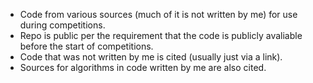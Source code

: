 * Code from various sources (much of it is not written by me) for use during competitions.
* Repo is public per the requirement that the code is publicly avaliable before the start of competitions.
* Code that was not written by me is cited (usually just via a link).
* Sources for algorithms in code written by me are also cited.

